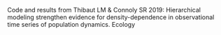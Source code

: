 Code and results from Thibaut LM & Connoly SR 2019: Hierarchical modeling strengthen evidence for density-dependence in observational time series of population dynamics. Ecology
